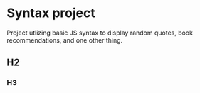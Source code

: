 # Syntax project

Project utlizing basic JS syntax to display random quotes, book recommendations, and one other thing.

## H2

### H3
